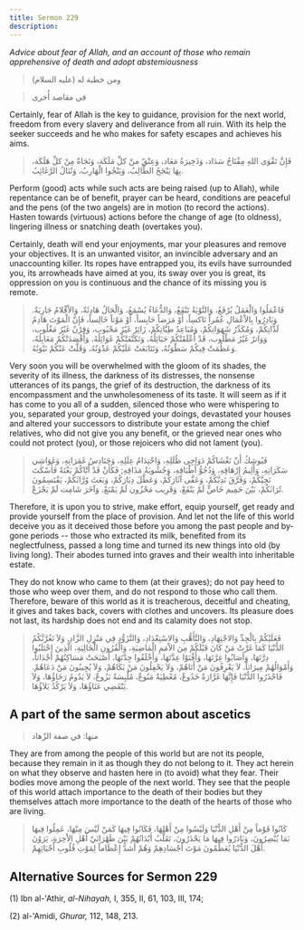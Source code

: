 ```yaml
---
title: Sermon 229
description: 
---
```


*Advice about fear of Allah, and an account of those who remain
apprehensive of death and adopt abstemiousness*

> ومن خطبة له (عليه السلام)

> في مقاصد أُخرى

Certainly, fear of Allah is the key to guidance, provision for the next
world, freedom from every slavery and deliverance from all ruin. With
its help the seeker succeeds and he who makes for safety escapes and
achieves his aims.

> فَإِنَّ تَقْوَى اللهِ مِفْتَاحُ سَدَاد، وَذَخِيرَةُ مَعَاد، وَعِتْقٌ منْ كلِّ مَلَكَة، وَنَجَاةٌ مِنْ كلِّ
> هَلَكَة، بِهَا يَنْجَحُ الطَّالِبُ، وَيَنْجُوا الْهَارِبُ، وَتُنَالُ الرَّغَائِبُ.

Perform (good) acts while such acts are being raised (up to Allah),
while repentance can be of benefit, prayer can be heard, conditions are
peaceful and the pens (of the two angels) are in motion (to record the
actions). Hasten towards (virtuous) actions before the change of age (to
oldness), lingering illness or snatching death (overtakes you).

Certainly, death will end your enjoyments, mar your pleasures and remove
your objectives. It is an unwanted visitor, an invincible adversary and
an unaccounting killer. Its ropes have entrapped you, its evils have
surrounded you, its arrowheads have aimed at you, its sway over you is
great, its oppression on you is continuous and the chance of its missing
you is remote.

> فَاعْمَلُوا وَالْعَمَلُ يُرْفَعُ، وَالتَّوْبَةُ تَنْفَعُ، وَالدُّعَاءُ يُسْمَعُ، وَالْحَالُ هَادِئَةٌ،
> وَالاْقْلامُ جَارِيَةٌ. وَبَادِرُوا بِالاْعْمَالِ عُمُراً نَاكسِاً، أَوْ مَرَضاً حَابِساً، أَوْ مَوْتاً
> خَالِساً، فَإِنَّ الْمَوْتَ هَادِمُ لَذَّاتِكُمْ، وَمُكَدِّرُ شَهَوَاتِكُمْ، وَمُبَاعِدُ طِيَّاتِكُمْ، زَائِرٌ غَيْرُ
> مَحْبُوب، وَقِرْنٌ غَيْرُ مَغْلُوب، وَوَاترٌ غَيْرُ مَطْلُوب، قَدْ أَعْلَقَتْكُمْ حَبَائِلُهُ، وَتَكَنَّفَتْكُمْ
> غَوَائِلُهُ، وَأَقْصَدَتْكُمْ مَعَابِلُهُ، وَعَظُمَتْ فِيكُمْ سَطْوَتُهُ، وَتَتَابَعَتْ عَلَيْكُمْ عَدْوَتُهُ، وَقَلَّتْ
> عَنْكُمْ نَبْوَتُهُ.

Very soon you will be overwhelmed with the gloom of its shades, the
severity of its illness, the darkness of its distresses, the nonsense
utterances of its pangs, the grief of its destruction, the darkness of
its encompassment and the unwholesomeness of its taste. It will seem as
if it has come to you all of a sudden, silenced those who were
whispering to you, separated your group, destroyed your doings,
devastated your houses and altered your successors to distribute your
estate among the chief relatives, who did not give you any benefit, or
the grieved near ones who could not protect (you), or those rejoicers
who did not lament (you).

> فَيُوشِكُ أَنْ تَغْشَاكُمْ دَوَاجِى ظُلَلِهِ، وَاحْتِدَامُ عِلَلِهِ، وَحَنَادِسُ غَمَرَاتِهِ، وَغَوَاشِي
> سَكَرَاتِهِ، وَأَلِيمُ إِرْهَاقِهِ، وَدُجُوُّ أَطْبَاقِهِ، وَجُشُوبَةُ مَذَاقِهِ; فَكَأَنْ قَدْ أَتْاكُمْ بَغْتَةً
> فَأَسْكَتَ نَجِيَّكُمْ، وَفَرَّقَ نَدِيَّكُمْ، وَعَفَّى آثَارَكُمْ، وَعَطَّلَ دِيَارَكُمْ، وَبَعَثَ وُرَّاثَكُمْ،
> يَقْتَسِمُونَ تُرَاثَكُمْ، بَيْنَ حَمِيم خَاصٍّ لَمْ يَنْفَعْ، وَقَرِيب مَحْزُون لَمْ يَمْنَعْ، وَآخَرَ شَامِت
> لَمْ يَجْزَعْ.

Therefore, it is upon you to strive, make effort, equip yourself, get
ready and provide yourself from the place of provision. And let not the
life of this world deceive you as it deceived those before you among the
past people and by-gone periods \-- those who extracted its milk,
benefited from its neglectfulness, passed a long time and turned its new
things into old (by living long). Their abodes turned into graves and
their wealth into inheritable estate.

They do not know who came to them (at their graves); do not pay heed to
those who weep over them, and do not respond to those who call them.
Therefore, beware of this world as it is treacherous, deceitful and
cheating, it gives and takes back, covers with clothes and uncovers. Its
pleasure does not last, its hardship does not end and its calamity does
not stop.

> فَعَلَيْكُمْ بِالْجِدِّ وَالاجْتِهَادِ، وَالتَّأَهُّبِ وَالاسْتِعْدَادِ، وَالتَّزَوُّدِ فِي مَنْزِلِ الزَّادِ. وَلاَ
> تَغُرَّنَّكُمُ الدُّنْيَا كَمَا غَرَّتْ مَنْ كَانَ قَبْلَكُمْ مِنَ الاْمَمِ الْمَاضِيَةِ، وَالْقُرُونِ الْخَالِيَةِ،
> الَّذِينَ احْتَلَبُوا دِرَّتَهَا، وَأصَابُوا غِرَّتَهَا، وَأَفْنَوْا عِدَّتَهَا، وَأَخْلَقُوا جِدَّتَهَا، أَصْبَحَتْ
> مَسَاكِنُهُمْ أَجْدَاثاً، وَأَمْوَالُهُمْ مِيرَاثاً، لاَ يَعْرِفُونَ مَنْ أَتَاهُمْ، وَلاَ يَحْفِلُونَ مَنْ
> بَكَاهُمْ، وَلاَ يُجِيبُونَ مَنْ دَعَاهُمْ. فَاحْذَرُوا الدُّنْيَا فَإِنَّهَا غَرَّارَةٌ خَدُوعٌ، مُعْطِيَةٌ
> مَنُوعٌ، مُلْبِسَةٌ نَزُوعٌ، لاَ يَدُومُ رَخَاؤُهَا، وَلاَ يَنْقَضِي عَنَاؤُهَا، وَلاَ يَرْكُدُ بَلاَؤُهَا.

## A part of the same sermon about ascetics

> منها: في صفة الزّهاد

They are from among the people of this world but are not its people,
because they remain in it as though they do not belong to it. They act
herein on what they observe and hasten here in (to avoid) what they
fear. Their bodies move among the people of the next world. They see
that the people of this world attach importance to the death of their
bodies but they themselves attach more importance to the death of the
hearts of those who are living.

> كَانُوا قَوْماً مِنْ أَهْلِ الدُّنْيَا وَلَيْسُوا مِنْ أَهْلِهَا، فَكَانُوا فِيهَا كَمَنْ لَيْسَ مِنْهَا،
> عَمِلُوا فِيهَا بَمَا يُبْصِرُونَ، وَبَادَرُوا فِيهَا مَا يَحْذَرُونَ، تَقَلَّبُ أَبْدَانُهُمْ بَيْنَ ظَهْرَانَيْ
> أَهْلِ الاْخِرَةِ، يَرَوْنَ أَهْلَ الدُّنْيَا يُعَظِّمُونَ مَوْتَ أَجْسَادِهِمْ وَهُمْ أَشدُّ إِعْظَاماً لِمَوْتِ
> قُلُوبِ أَحْيَائِهِمْ.

## Alternative Sources for Sermon 229

\(1\) Ibn al-\'Athir, *al-Nihayah,* I, 355, II, 61, 103, III, 174;

\(2\) al-\'Amidi, *Ghurar,* 112, 148, 213.